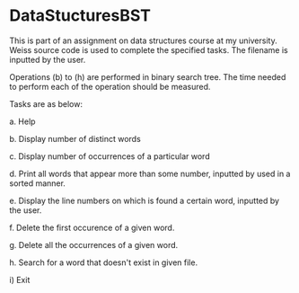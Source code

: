 # DataStucturesBST

This is part of an assignment on data structures course at my university. Weiss source code is used to complete the specified tasks. The filename is inputted by the user.

Operations (b) to (h) are performed in binary search tree. The time needed to perform each of the operation should be measured. 

Tasks are as below:

a. Help

b. Display number of distinct words

c. Display number of occurrences of a particular word

d. Print all words that appear more than some number, inputted by used in a sorted manner.

e. Display the line numbers on which is found a certain word, inputted by the user.

f. Delete the first occurence of a given word.

g. Delete all the occurrences of a given word.

h. Search for a word that doesn't exist in given file.

i) Exit 
